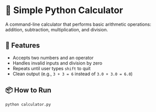 # 🧮 Simple Python Calculator

A command-line calculator that performs basic arithmetic operations: addition, subtraction, multiplication, and division.

## 🚀 Features
- Accepts two numbers and an operator
- Handles invalid inputs and division by zero
- Repeats until user types `shift` to quit
- Clean output (e.g., `3 + 3 = 6` instead of `3.0 + 3.0 = 6.0`)

## 📦 How to Run

```bash
python calculator.py
